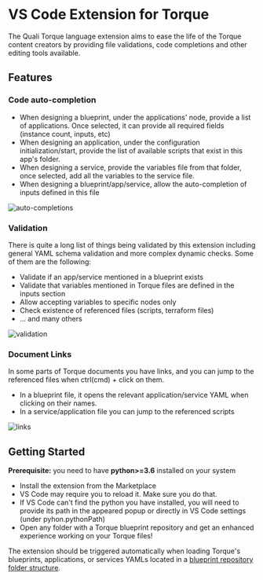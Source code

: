 # VS Code Extension for Torque

The Quali Torque language extension aims to ease the life of the Torque content creators by providing file validations, code completions and other editing tools available.

## Features

### Code auto-completion

- When designing a blueprint, under the applications' node, provide a list of applications. Once selected, it can provide
  all required fields (instance count, inputs, etc) 
- When designing an application, under the configuration initialization/start, provide the list of available scripts
  that exist in this app's folder.
- When designing a service, provide the variables file from that folder, once selected, add all the variables to the
  service file.
- When designing a blueprint/app/service, allow the auto-completion of inputs defined in this file 

![auto-completions](https://user-images.githubusercontent.com/8643801/131506679-8726c8cc-701d-421c-bd8a-64fe8dc1fc5e.gif)

### Validation

There is quite a long list of things being validated by this extension including general YAML schema validation and more
complex dynamic checks. Some of them are the following:

- Validate if an app/service mentioned in a blueprint exists
- Validate that variables mentioned in Torque files are defined in the inputs section
- Allow accepting variables to specific nodes only
- Check existence of referenced files (scripts, terraform files)
- ... and many others

![validation](https://user-images.githubusercontent.com/8643801/131506669-7285ca9e-e3a6-4ded-831f-caf926e79752.gif)

### Document Links

In some parts of Torque documents you have links, and you can jump to the referenced files when ctrl(cmd) + click on them.
- In a blueprint file, it opens the relevant application/service YAML when clicking on their names.
- In a service/application file you can jump to the referenced scripts

![links](https://user-images.githubusercontent.com/8643801/131506656-c63860a7-6828-4b8d-afd0-4ea51c1d36b5.gif)

## Getting Started

**Prerequisite:** you need to have **python>=3.6** installed on your system

- Install the extension from the Marketplace
- VS Code may require you to reload it. Make sure you do that.
- If VS Code can't find the python you have installed, you will need to provide its path in the appeared popup 
  or directly in VS Code settings (under pyhon.pythonPath)
- Open any folder with a Torque blueprint repository and get an enhanced experience working on your Torque files!

The extension should be triggered automatically when loading Torque's blueprints, applications, or services YAMLs located in a [blueprint repository folder structure](https://community.qtorque.io/developing-blueprints-61/setting-up-a-blueprint-repository-258).
